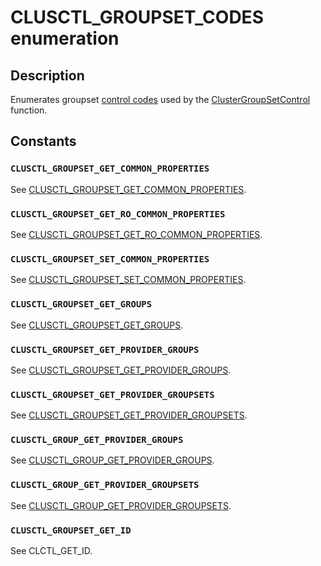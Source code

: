 # CLUSCTL_GROUPSET_CODES enumeration

## Description

Enumerates groupset [control codes](https://learn.microsoft.com/previous-versions/windows/desktop/mscs/about-control-codes) used by
the [ClusterGroupSetControl](https://learn.microsoft.com/windows/desktop/api/clusapi/nf-clusapi-clustergroupsetcontrol) function.

## Constants

### `CLUSCTL_GROUPSET_GET_COMMON_PROPERTIES`

See [CLUSCTL_GROUPSET_GET_COMMON_PROPERTIES](https://learn.microsoft.com/previous-versions/windows/desktop/mscs/clusctl-collection-get-common-properties).

### `CLUSCTL_GROUPSET_GET_RO_COMMON_PROPERTIES`

See [CLUSCTL_GROUPSET_GET_RO_COMMON_PROPERTIES](https://learn.microsoft.com/previous-versions/windows/desktop/mscs/clusctl-collection-get-ro-common-properties).

### `CLUSCTL_GROUPSET_SET_COMMON_PROPERTIES`

See [CLUSCTL_GROUPSET_SET_COMMON_PROPERTIES](https://learn.microsoft.com/previous-versions/windows/desktop/mscs/clusctl-collection-set-common-properties).

### `CLUSCTL_GROUPSET_GET_GROUPS`

See [CLUSCTL_GROUPSET_GET_GROUPS](https://learn.microsoft.com/previous-versions/windows/desktop/mscs/clusctl-collection-get-groups).

### `CLUSCTL_GROUPSET_GET_PROVIDER_GROUPS`

See [CLUSCTL_GROUPSET_GET_PROVIDER_GROUPS](https://learn.microsoft.com/previous-versions/windows/desktop/mscs/clusctl-collection-get-provider-groups).

### `CLUSCTL_GROUPSET_GET_PROVIDER_GROUPSETS`

See [CLUSCTL_GROUPSET_GET_PROVIDER_GROUPSETS](https://learn.microsoft.com/previous-versions/windows/desktop/mscs/clusctl-collection-get-provider-collections).

### `CLUSCTL_GROUP_GET_PROVIDER_GROUPS`

See [CLUSCTL_GROUP_GET_PROVIDER_GROUPS](https://learn.microsoft.com/previous-versions/windows/desktop/mscs/clusctl-group-get-provider-groups).

### `CLUSCTL_GROUP_GET_PROVIDER_GROUPSETS`

See [CLUSCTL_GROUP_GET_PROVIDER_GROUPSETS](https://learn.microsoft.com/previous-versions/windows/desktop/mscs/clusctl-group-get-provider-collections).

### `CLUSCTL_GROUPSET_GET_ID`

See CLCTL_GET_ID.